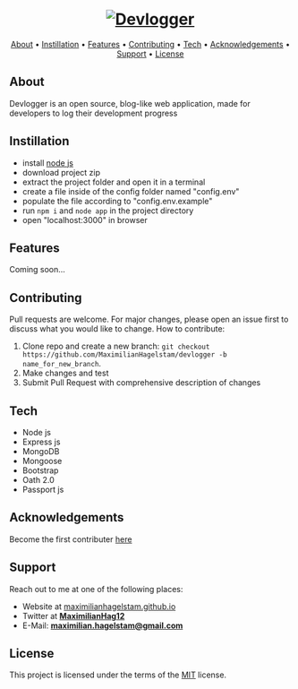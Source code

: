 <h1 align="center">
  <br>
  <a href="https://github.com/MaximilianHagelstam/devlogger/"><img src="https://lh3.googleusercontent.com/pw/ACtC-3feKBv7Tp8_Su7nToE1ocO_HmJ_hekz8LGqojgMQy83m7jV8N7-4V8xOEC2qP3Yvl0Kf9pTbONgzQypTEDtPH77TDg3FrBWFVqvLIQKNC0o7cGeHYHZoshacm4_iYN1tKQx6hPrnRrFn0CPWK0-IfIH=w455-h100-no?authuser=0" alt="Devlogger"></a>
</h1>
      
<p align="center">
  <a href="#about">About</a> •
  <a href="#instillation">Instillation</a> •
  <a href="#features">Features</a> •
  <a href="#contributing">Contributing</a> •
  <a href="#tech">Tech</a> •
  <a href="#acknowledgements">Acknowledgements</a> •
  <a href="#support">Support</a> •
  <a href="#license">License</a>
</p>

## About

Devlogger is an open source, blog-like web application, made for developers to log their development progress

## Instillation

- install [node js](https://nodejs.org)
- download project zip
- extract the project folder and open it in a terminal
- create a file inside of the config folder named "config.env"
- populate the file according to "config.env.example"
- run `npm i` and `node app` in the project directory
- open "localhost:3000" in browser

## Features

Coming soon...

## Contributing

Pull requests are welcome. For major changes, please open an issue first to discuss what you would like to change.
How to contribute:

1. Clone repo and create a new branch: `git checkout https://github.com/MaximilianHagelstam/devlogger -b name_for_new_branch`.
2. Make changes and test
3. Submit Pull Request with comprehensive description of changes

## Tech

- Node js
- Express js
- MongoDB
- Mongoose
- Bootstrap
- Oath 2.0
- Passport js

## Acknowledgements

Become the first contributer [here](#contributing)

## Support

Reach out to me at one of the following places:

- Website at [maximilianhagelstam.github.io](https://maximilianhagelstam.github.io/)
- Twitter at **[MaximilianHag12](https://twitter.com/MaximilianHag12)**
- E-Mail: **maximilian.hagelstam@gmail.com**

## License

This project is licensed under the terms of the [MIT](https://choosealicense.com/licenses/mit/) license.
